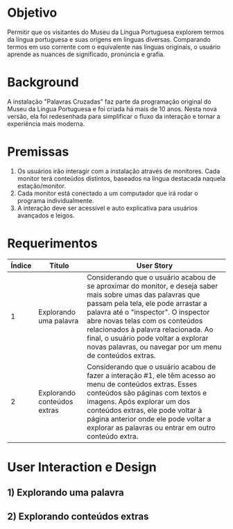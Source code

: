 # Objetivo

Permitir que os visitantes do Museu da Língua Portuguesa explorem termos da língua portuguesa e suas origens em línguas diversas. Comparando termos em uso corrente com o equivalente nas línguas originais, o usuário aprende as nuances de significado, pronúncia e grafia. 


# Background

A instalação "Palavras Cruzadas" faz parte da programação original do Museu da Língua Portuguesa e foi criada há mais de 10 anos. Nesta nova versão, ela foi redesenhada para simplificar o fluxo da interação e tornar a experiência mais moderna. 


# Premissas

1. Os usuários irão interagir com a instalação através de monitores. Cada monitor terá conteúdos distintos, baseados na língua destacada naquela estação/monitor.
1. Cada monitor está conectado a um computador que irá rodar o programa individualmente.
1. A interação deve ser acessível e auto explicativa para usuários avançados e leigos.


# Requerimentos

Índice | Título | User Story
------------ | ------------- | -------------
1 | Explorando uma palavra | Considerando que o usuário acabou de se aproximar do monitor, e deseja saber mais sobre umas das palavras que passam pela tela, ele pode arrastar a palavra até o "inspector". O inspector abre novas telas com os conteúdos relacionados à palavra relacionada. Ao final, o usuário pode voltar a explorar novas palavras, ou navegar por um menu de conteúdos extras.
2 | Explorando conteúdos extras | Considerando que o usuário acabou de fazer a interação #1, ele têm acesso ao menu de conteúdos extras. Esses conteúdos são páginas com textos e imagens. Após explorar um dos conteúdos extras, ele pode voltar à página anterior onde ele pode voltar a explorar as palavras ou entrar em outro conteúdo extra.


# User Interaction e Design

## 1) Explorando uma palavra


## 2) Explorando conteúdos extras

